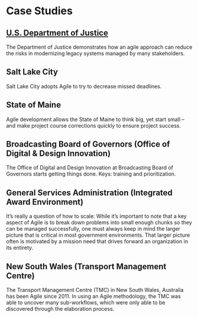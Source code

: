 # Case Studies

## [U.S. Department of Justice](us_department_of_justice.md)

The Department of Justice demonstrates how an agile approach can reduce the risks in modernizing legacy systems managed by many stakeholders. 

## Salt Lake City

Salt Lake City adopts Agile to try to decrease missed deadlines.

## State of Maine

Agile development allows the State of Maine to think big, yet start small – and make project course corrections quickly to ensure project success.

## Broadcasting Board of Governors (Office of Digital & Design Innovation)

The Office of Digital and Design Innovation at Broadcasting Board of Governors starts getting things done. Keys: training and prioritization.

## General Services Administration (Integrated Award Environment)

It’s really a question of how to scale: While it’s important to note that a key aspect of Agile is to break down problems into small enough chunks so they can be managed successfully, one must always keep in mind the larger picture that is critical in most government environments. That larger picture often is motivated by a mission need that drives forward an organization in its entirety.

## New South Wales (Transport Management Centre)

The Transport Management Centre (TMC) in New South Wales, Australia has been Agile since 2011. In using an Agile methodology, the TMC was able to uncover many sub-workflows, which were only able to be discovered through the elaboration process.